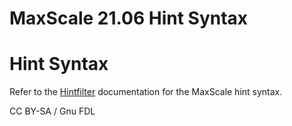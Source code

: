 
# MaxScale 21.06 Hint Syntax

# Hint Syntax


Refer to the [Hintfilter](../mariadb-maxscale-21-06-filters/mariadb-maxscale-2106-maxscale-2106-hintfilter.md) documentation for the
MaxScale hint syntax.


CC BY-SA / Gnu FDL

